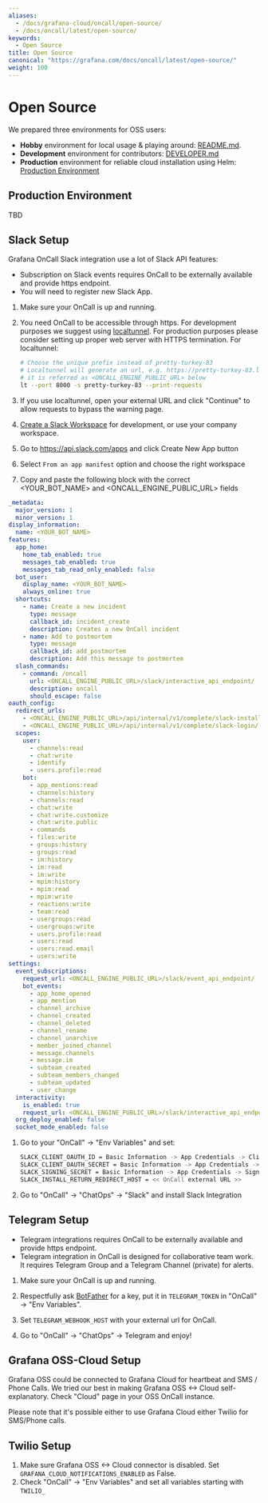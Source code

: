 ```yaml
---
aliases:
  - /docs/grafana-cloud/oncall/open-source/
  - /docs/oncall/latest/open-source/
keywords:
  - Open Source
title: Open Source
canonical: "https://grafana.com/docs/oncall/latest/open-source/"
weight: 100
---
```


# Open Source

We prepared three environments for OSS users:
- **Hobby** environment for local usage & playing around: [README.md](https://github.com/grafana/oncall#getting-started).
- **Development** environment for contributors: [DEVELOPER.md](https://github.com/grafana/oncall/blob/dev/DEVELOPER.md)
- **Production** environment for reliable cloud installation using Helm: [Production Environment](#production-environment)

## Production Environment

TBD

## Slack Setup

Grafana OnCall Slack integration use a lot of Slack API features: 
- Subscription on Slack events requires OnCall to be externally available and provide https endpoint. 
- You will need to register new Slack App.

1. Make sure your OnCall is up and running.

1. You need OnCall to be accessible through https. For development purposes we suggest using [localtunnel](https://github.com/localtunnel/localtunnel). For production purposes please consider setting up proper web server with HTTPS termination. For localtunnel: 
    ```bash
    # Choose the unique prefix instead of pretty-turkey-83
    # Localtunnel will generate an url, e.g. https://pretty-turkey-83.loca.lt
    # it is referred as <ONCALL_ENGINE_PUBLIC_URL> below
    lt --port 8000 -s pretty-turkey-83 --print-requests
    ```

1. If you use localtunnel, open your external URL and click "Continue" to allow requests to bypass the warning page.

1. [Create a Slack Workspace](https://slack.com/create) for development, or use your company workspace.

1. Go to https://api.slack.com/apps and click Create New App button

1. Select `From an app manifest` option and choose the right workspace

1. Copy and paste the following block with the correct <YOUR_BOT_NAME> and <ONCALL_ENGINE_PUBLIC_URL> fields

  ```yaml
  _metadata:
    major_version: 1
    minor_version: 1
  display_information:
    name: <YOUR_BOT_NAME>
  features:
    app_home:
      home_tab_enabled: true
      messages_tab_enabled: true
      messages_tab_read_only_enabled: false
    bot_user:
      display_name: <YOUR_BOT_NAME>
      always_online: true
    shortcuts:
      - name: Create a new incident
        type: message
        callback_id: incident_create
        description: Creates a new OnCall incident
      - name: Add to postmortem
        type: message
        callback_id: add_postmortem
        description: Add this message to postmortem
    slash_commands:
      - command: /oncall
        url: <ONCALL_ENGINE_PUBLIC_URL>/slack/interactive_api_endpoint/
        description: oncall
        should_escape: false
  oauth_config:
    redirect_urls:
      - <ONCALL_ENGINE_PUBLIC_URL>/api/internal/v1/complete/slack-install-free/
      - <ONCALL_ENGINE_PUBLIC_URL>/api/internal/v1/complete/slack-login/
    scopes:
      user:
        - channels:read
        - chat:write
        - identify
        - users.profile:read
      bot:
        - app_mentions:read
        - channels:history
        - channels:read
        - chat:write
        - chat:write.customize
        - chat:write.public
        - commands
        - files:write
        - groups:history
        - groups:read
        - im:history
        - im:read
        - im:write
        - mpim:history
        - mpim:read
        - mpim:write
        - reactions:write
        - team:read
        - usergroups:read
        - usergroups:write
        - users.profile:read
        - users:read
        - users:read.email
        - users:write
  settings:
    event_subscriptions:
      request_url: <ONCALL_ENGINE_PUBLIC_URL>/slack/event_api_endpoint/
      bot_events:
        - app_home_opened
        - app_mention
        - channel_archive
        - channel_created
        - channel_deleted
        - channel_rename
        - channel_unarchive
        - member_joined_channel
        - message.channels
        - message.im
        - subteam_created
        - subteam_members_changed
        - subteam_updated
        - user_change
    interactivity:
      is_enabled: true
      request_url: <ONCALL_ENGINE_PUBLIC_URL>/slack/interactive_api_endpoint/
    org_deploy_enabled: false
    socket_mode_enabled: false
  ```

1. Go to your "OnCall" -> "Env Variables" and set:

    ```bash
    SLACK_CLIENT_OAUTH_ID = Basic Information -> App Credentials -> Client ID
    SLACK_CLIENT_OAUTH_SECRET = Basic Information -> App Credentials -> Client Secret
    SLACK_SIGNING_SECRET = Basic Information -> App Credentials -> Signing Secret
    SLACK_INSTALL_RETURN_REDIRECT_HOST = << OnCall external URL >>
    ```

1. Go to "OnCall" -> "ChatOps" -> "Slack" and install Slack Integration

## Telegram Setup

- Telegram integrations requires OnCall to be externally available and provide https endpoint. 
- Telegram integration in OnCall is designed for collaborative team work. It requires Telegram Group and a Telegram Channel (private) for alerts. 

1. Make sure your OnCall is up and running.

1. Respectfully ask [BotFather](https://t.me/BotFather) for a key, put it in `TELEGRAM_TOKEN` in "OnCall" -> "Env Variables".

1. Set `TELEGRAM_WEBHOOK_HOST` with your external url for OnCall. 

1. Go to "OnCall" -> "ChatOps" -> Telegram and enjoy!

## Grafana OSS-Cloud Setup

Grafana OSS could be connected to Grafana Cloud for heartbeat and SMS / Phone Calls. We tried our best in making Grafana OSS <-> Cloud self-explanatory. Check "Cloud" page in your OSS OnCall instance.

Please note that it's possible either to use Grafana Cloud either Twilio for SMS/Phone calls. 

## Twilio Setup

1. Make sure Grafana OSS <-> Cloud connector is disabled. Set `GRAFANA_CLOUD_NOTIFICATIONS_ENABLED` as False.
1. Check "OnCall" -> "Env Variables" and set all variables starting with `TWILIO_`
